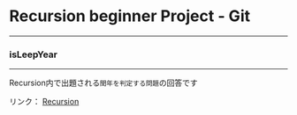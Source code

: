 # Recursion beginner Project - Git

***
  

### isLeepYear  
---
Recursion内で出題される`閏年を判定する問題`の回答です

リンク： [Recursion](https://recursionist.io/)





